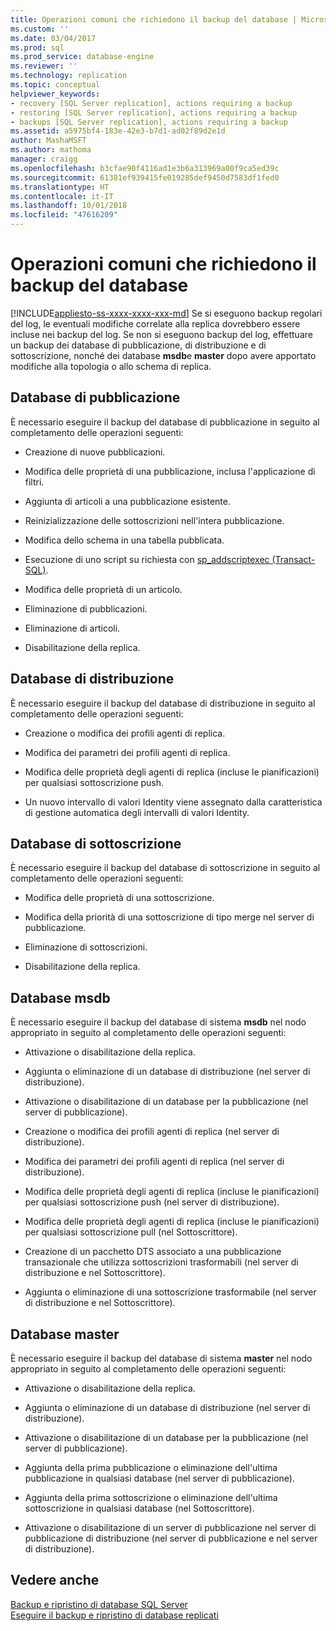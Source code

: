 ```yaml
---
title: Operazioni comuni che richiedono il backup del database | Microsoft Docs
ms.custom: ''
ms.date: 03/04/2017
ms.prod: sql
ms.prod_service: database-engine
ms.reviewer: ''
ms.technology: replication
ms.topic: conceptual
helpviewer_keywords:
- recovery [SQL Server replication], actions requiring a backup
- restoring [SQL Server replication], actions requiring a backup
- backups [SQL Server replication], actions requiring a backup
ms.assetid: a5975bf4-183e-42e3-b7d1-ad02f89d2e1d
author: MashaMSFT
ms.author: mathoma
manager: craigg
ms.openlocfilehash: b3cfae90f4116ad1e3b6a313969a00f9ca5ed39c
ms.sourcegitcommit: 61381ef939415fe019285def9450d7583df1fed0
ms.translationtype: HT
ms.contentlocale: it-IT
ms.lasthandoff: 10/01/2018
ms.locfileid: "47616209"
---
```

# <a name="common-actions-requiring-an-updated-backup"></a>Operazioni comuni che richiedono il backup del database
[!INCLUDE[appliesto-ss-xxxx-xxxx-xxx-md](../../../includes/appliesto-ss-xxxx-xxxx-xxx-md.md)]
  Se si eseguono backup regolari del log, le eventuali modifiche correlate alla replica dovrebbero essere incluse nei backup del log. Se non si eseguono backup del log, effettuare un backup dei database di pubblicazione, di distribuzione e di sottoscrizione, nonché dei database **msdb**e **master** dopo avere apportato modifiche alla topologia o allo schema di replica.  
  
## <a name="publication-database"></a>Database di pubblicazione  
 È necessario eseguire il backup del database di pubblicazione in seguito al completamento delle operazioni seguenti:  
  
-   Creazione di nuove pubblicazioni.  
  
-   Modifica delle proprietà di una pubblicazione, inclusa l'applicazione di filtri.  
  
-   Aggiunta di articoli a una pubblicazione esistente.  
  
-   Reinizializzazione delle sottoscrizioni nell'intera pubblicazione.  
  
-   Modifica dello schema in una tabella pubblicata.  
  
-   Esecuzione di uno script su richiesta con [sp_addscriptexec &#40;Transact-SQL&#41;](../../../relational-databases/system-stored-procedures/sp-addscriptexec-transact-sql.md).  
  
-   Modifica delle proprietà di un articolo.  
  
-   Eliminazione di pubblicazioni.  
  
-   Eliminazione di articoli.  
  
-   Disabilitazione della replica.  
  
## <a name="distribution-database"></a>Database di distribuzione  
 È necessario eseguire il backup del database di distribuzione in seguito al completamento delle operazioni seguenti:  
  
-   Creazione o modifica dei profili agenti di replica.  
  
-   Modifica dei parametri dei profili agenti di replica.  
  
-   Modifica delle proprietà degli agenti di replica (incluse le pianificazioni) per qualsiasi sottoscrizione push.  
  
-   Un nuovo intervallo di valori Identity viene assegnato dalla caratteristica di gestione automatica degli intervalli di valori Identity.  
  
## <a name="subscription-database"></a>Database di sottoscrizione  
 È necessario eseguire il backup del database di sottoscrizione in seguito al completamento delle operazioni seguenti:  
  
-   Modifica delle proprietà di una sottoscrizione.  
  
-   Modifica della priorità di una sottoscrizione di tipo merge nel server di pubblicazione.  
  
-   Eliminazione di sottoscrizioni.  
  
-   Disabilitazione della replica.  
  
## <a name="msdb-database"></a>Database msdb  
 È necessario eseguire il backup del database di sistema **msdb** nel nodo appropriato in seguito al completamento delle operazioni seguenti:  
  
-   Attivazione o disabilitazione della replica.  
  
-   Aggiunta o eliminazione di un database di distribuzione (nel server di distribuzione).  
  
-   Attivazione o disabilitazione di un database per la pubblicazione (nel server di pubblicazione).  
  
-   Creazione o modifica dei profili agenti di replica (nel server di distribuzione).  
  
-   Modifica dei parametri dei profili agenti di replica (nel server di distribuzione).  
  
-   Modifica delle proprietà degli agenti di replica (incluse le pianificazioni) per qualsiasi sottoscrizione push (nel server di distribuzione).  
  
-   Modifica delle proprietà degli agenti di replica (incluse le pianificazioni) per qualsiasi sottoscrizione pull (nel Sottoscrittore).  
  
-   Creazione di un pacchetto DTS associato a una pubblicazione transazionale che utilizza sottoscrizioni trasformabili (nel server di distribuzione e nel Sottoscrittore).  
  
-   Aggiunta o eliminazione di una sottoscrizione trasformabile (nel server di distribuzione e nel Sottoscrittore).  
  
## <a name="master-database"></a>Database master  
 È necessario eseguire il backup del database di sistema **master** nel nodo appropriato in seguito al completamento delle operazioni seguenti:  
  
-   Attivazione o disabilitazione della replica.  
  
-   Aggiunta o eliminazione di un database di distribuzione (nel server di distribuzione).  
  
-   Attivazione o disabilitazione di un database per la pubblicazione (nel server di pubblicazione).  
  
-   Aggiunta della prima pubblicazione o eliminazione dell'ultima pubblicazione in qualsiasi database (nel server di pubblicazione).  
  
-   Aggiunta della prima sottoscrizione o eliminazione dell'ultima sottoscrizione in qualsiasi database (nel Sottoscrittore).  
  
-   Attivazione o disabilitazione di un server di pubblicazione nel server di pubblicazione di distribuzione (nel server di pubblicazione e nel server di distribuzione).  
  
## <a name="see-also"></a>Vedere anche  
 [Backup e ripristino di database SQL Server](../../../relational-databases/backup-restore/back-up-and-restore-of-sql-server-databases.md)   
 [Eseguire il backup e ripristino di database replicati](../../../relational-databases/replication/administration/back-up-and-restore-replicated-databases.md)  
  
  
